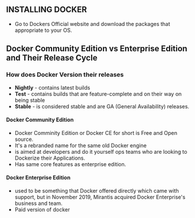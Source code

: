 ## INSTALLING DOCKER 
- Go to Dockers Official website and download the packages that appropriate to your OS.



 ## Docker Community Edition vs Enterprise Edition and Their Release Cycle
 ### How does Docker Version their releases
 - **Nightly** - contains latest builds
 - **Test** - contains builds that are feature-complete and on their way on being stable
 - **Stable** - is considered stable and are GA (General Availability) releases.
   

 
 #### Docker Community Edition
 - Docker Comminity Edition or Docker CE for short is Free and Open source.
 - It's a rebranded name for the same old Docker engine
 - is aimed at developers and do it yourself ops teams who are looking to Dockerize their Applications.
 - Has same core features as enterprise edition.


#### Docker Enterprise Edition
- used to be something that Docker offered directly which came with support, but in November 2019, Mirantis acquired Docker Enterprise's business and team.
- Paid version of docker
